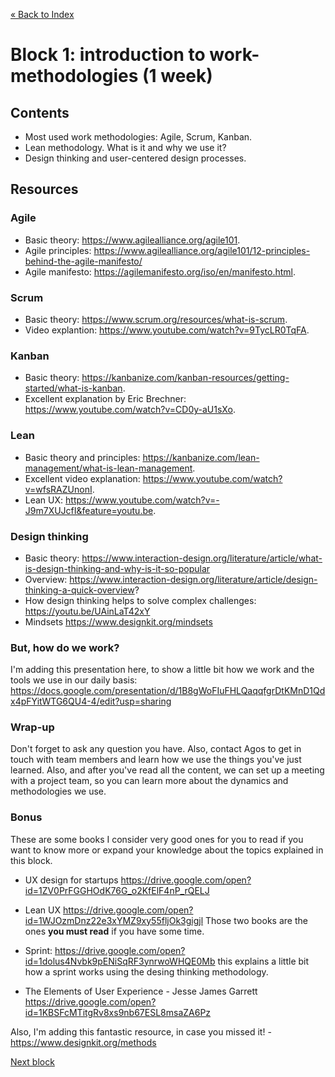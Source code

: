 [« Back to Index](../../README.md)

# Block 1: introduction to work-methodologies (1 week)

## Contents

- Most used work methodologies: Agile, Scrum, Kanban.
- Lean methodology. What is it and why we use it?
- Design thinking and user-centered design processes.


## Resources

### Agile
  - Basic theory: https://www.agilealliance.org/agile101.
  - Agile principles: https://www.agilealliance.org/agile101/12-principles-behind-the-agile-manifesto/
  - Agile manifesto: https://agilemanifesto.org/iso/en/manifesto.html.

### Scrum
  - Basic theory: https://www.scrum.org/resources/what-is-scrum.
  - Video explantion: https://www.youtube.com/watch?v=9TycLR0TqFA.
  
### Kanban
  - Basic theory: https://kanbanize.com/kanban-resources/getting-started/what-is-kanban.
  - Excellent explanation by Eric Brechner: https://www.youtube.com/watch?v=CD0y-aU1sXo.
  
### Lean
  - Basic theory and principles: https://kanbanize.com/lean-management/what-is-lean-management.
  - Excellent video explanation: https://www.youtube.com/watch?v=wfsRAZUnonI.
  - Lean UX: https://www.youtube.com/watch?v=-J9m7XUJcfI&feature=youtu.be.

### Design thinking
- Basic theory: https://www.interaction-design.org/literature/article/what-is-design-thinking-and-why-is-it-so-popular
- Overview: https://www.interaction-design.org/literature/article/design-thinking-a-quick-overview?
- How design thinking helps to solve complex challenges: https://youtu.be/UAinLaT42xY
- Mindsets https://www.designkit.org/mindsets


### But, how do we work?
I'm adding this presentation here, to show a little bit how we work and the tools we use in our daily basis: https://docs.google.com/presentation/d/1B8gWoFIuFHLQaqqfgrDtKMnD1Qdx4pFYitWTG6QU4-4/edit?usp=sharing

  

### Wrap-up

Don't forget to ask any question you have. Also, contact Agos to get in touch with team members and learn how we use the things you've just learned.
Also, and after you've read all the content, we can set up a meeting with a project team, so you can learn more about the dynamics and methodologies we use.


### Bonus

These are some books I consider very good ones for you to read if you want to know more or expand your knowledge about the topics explained in this block.

- UX design for startups https://drive.google.com/open?id=1ZV0PrFGGHOdK76G_o2KfElF4nP_rQELJ
- Lean UX https://drive.google.com/open?id=1WJOzmDnz22e3xYMZ9xy55fljOk3gigjl
Those two books are the ones **you must read** if you have some time.


- Sprint: https://drive.google.com/open?id=1dolus4Nvbk9pENiSqRF3ynrwoWHQE0Mb this explains a little bit how a sprint works using the desing thinking methodology.
- The Elements of User Experience - Jesse James Garrett https://drive.google.com/open?id=1KBSFcMTitgRv8xs9nb67ESL8msaZA6Pz


Also, I'm adding this fantastic resource, in case you missed it! - https://www.designkit.org/methods

[Next block](../block-2/empathize-with-the-user.md)
